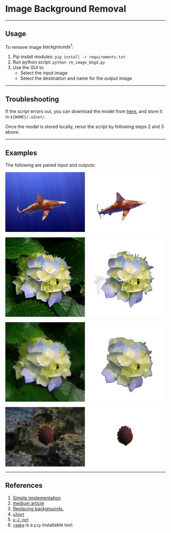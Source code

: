 # Image Background Removal #
----
## Usage ##
To remove image $backgrounds^{1}:$
1. Pip install modules: `pip install -r requirements.txt`
2. Run python script: `python rm_image_bkgd.py`
3. Use the GUI to
    - Select the input image
    - Select the destination and name for the output image

----
## Troubleshooting ##
If the script errors out, you can download the model from [here.](https://drive.google.com/uc?id=1tCU5MM1LhRgGou5OpmpjBQbSrYIUoYab) and store it in `${HOME}/.u2net/.`

Once the model is stored locally, rerun the script by following steps 2 and 3 above.

----
## Examples ##
The following are paired input and outputs:

<img src="../figs/zoom_virtual_backgrounds/IMG_3477_1.jpg" alt="drawing" width="250"/><img src="../figs/removed_backgrounds/IMG_3477_1_no_bkgd.png" alt="drawing" width="250"/>

![](../figs/paintings/flower.jpg)
![](../figs/removed_backgrounds/no_bkgd.png)

![](../figs/paintings/flower_oilpainted.jpg)
![](../figs/removed_backgrounds/flower_oilpainted.png)

<img src="../figs/image_stacking/first_stacked_image.JPG" alt="drawing" width="250"/><img src="../figs/removed_backgrounds/first_stacked_image_no_bkgd_resized.png" alt="drawing" width="250"/>


----
## References ##
1. [Simple implementation](https://www.tomshardware.com/how-to/python-remove-image-backgrounds)
2. [medium article](https://medium.com/axinc-ai/u2net-a-machine-learning-model-that-performs-object-cropping-in-a-single-shot-48adfc158483)
3. [Replacing backgrounds.](https://docs.openvino.ai/latest/notebooks/205-vision-background-removal-with-output.html#visualize-results)
4. [`u2net`](https://github.com/axinc-ai/ailia-models/tree/master/background_removal/u2net)
5. [`u-2-net`](https://github.com/xuebinqin/U-2-Net)
6. [`rembg`](https://github.com/danielgatis/rembg) is a `pip` installable tool.
